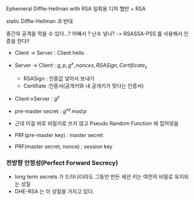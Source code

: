 Ephemeral Diffie-Hellman with RSA
일회용 디피 헬만 + RSA

static Diffie-Hellman 과 반대

중간자 공격을 막을 수 있다...? 어째서 ? 난수 넣나?
-> RSASSA-PSS 를 사용해서 인증을 한다!!


- Client -> Server : Client hello
- Server -> Client : $g, p, g^x, nonces, RSASign, Certificate_s$
    - RSASign : 인증값 넣어서 보내기
    - Certifiate :인증서(공개키와 내 공개키가 맞다는 인증서)
- Client->Server : $g^y$

- pre-master secret : $g^{xy} \, mod\, p$
- 근데 이걸 바로 비밀키로 쓰지 않고 Pseudo Random Function 에 집어넣음 
- PRF(pre-master key) : master secret
- PRF(master secret, nonce) : session key

### 전방향 안정성(Perfect Forward Secrecy)
- long term secrets 가 드러나더라도 그동안 만든 세션 키는 여전히 비밀로 유지되는 성질
- DHE-RSA 는 이 성질을 가지고 있다.